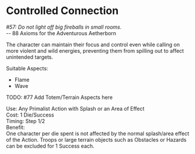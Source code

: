 # Controlled Connection

*#57: Do not light off big fireballs in small rooms.*  
-- 88 Axioms for the Adventurous Aetherborn

The character can maintain their focus and control even while calling on more violent and wild energies, preventing them from spilling out to affect unintended targets.

Suitable Aspects:  
* Flame
* Wave

TODO: #77 Add Totem/Terrain Aspects here

Use: Any Primalist Action with Splash or an Area of Effect  
Cost: 1 Die/Success  
Timing: Step 1/2  
Benefit:  
One character per die spent is not affected by the normal splash/area effect of the Action. Troops or large terrain objects such as Obstacles or Hazards can be excluded for 1 Success each.